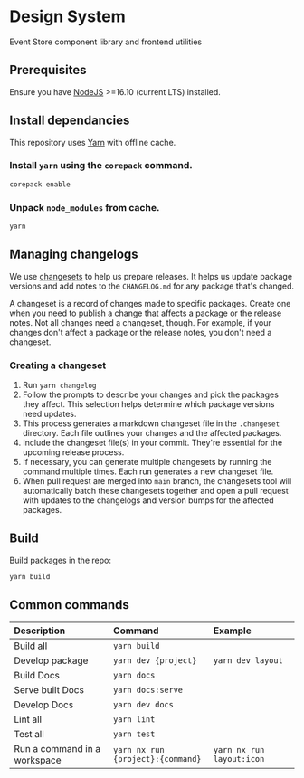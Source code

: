 # Design System

Event Store component library and frontend utilities

## Prerequisites

Ensure you have [NodeJS] >=16.10 (current LTS) installed.

## Install dependancies

This repository uses [Yarn] with offline cache.

### Install `yarn` using the `corepack` command.

```sh
corepack enable
```

### Unpack `node_modules` from cache.

```sh
yarn
```

## Managing changelogs

We use [changesets](https://github.com/changesets/changesets) to help us prepare releases. It helps us update package versions and add notes to the `CHANGELOG.md` for any package that's changed.

A changeset is a record of changes made to specific packages. Create one when you need to publish a change that affects a package or the release notes. Not all changes need a changeset, though. For example, if your changes don't affect a package or the release notes, you don't need a changeset.

### Creating a changeset

1. Run `yarn changelog`
2. Follow the prompts to describe your changes and pick the packages they affect. This selection helps determine which package versions need updates.
3. This process generates a markdown changeset file in the `.changeset` directory. Each file outlines your changes and the affected packages.
4. Include the changeset file(s) in your commit. They're essential for the upcoming release process.
5. If necessary, you can generate multiple changesets by running the command multiple times. Each run generates a new changeset file.
6. When pull request are merged into `main` branch, the changesets tool will automatically batch these changesets together and open a pull request with updates to the changelogs and version bumps for the affected packages.

## Build

Build packages in the repo:

```sh
yarn build
```

## Common commands

| Description                  | Command                           | Example                   |
| :--------------------------- | :-------------------------------- | :------------------------ |
| Build all                    | `yarn build`                      |                           |
| Develop package              | `yarn dev {project}`              | `yarn dev layout`         |
| Build Docs                   | `yarn docs`                       |                           |
| Serve built Docs             | `yarn docs:serve`                 |                           |
| Develop Docs                 | `yarn dev docs`                   |                           |
| Lint all                     | `yarn lint`                       |                           |
| Test all                     | `yarn test`                       |                           |
| Run a command in a workspace | `yarn nx run {project}:{command}` | `yarn nx run layout:icon` |

[nodejs]: https://nodejs.org/en/
[yarn]: https://yarnpkg.com/
